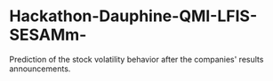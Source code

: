 # Hackathon-Dauphine-QMI-LFIS-SESAMm-
Prediction of the stock volatility behavior after the companies' results announcements.

